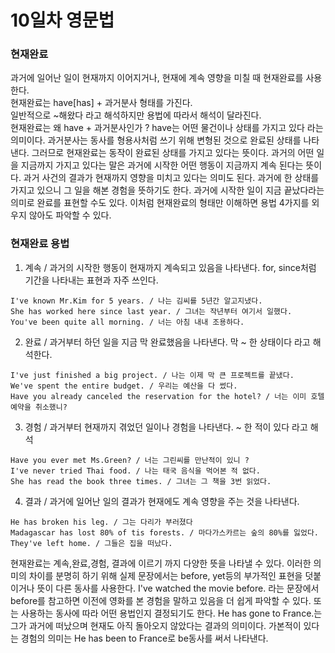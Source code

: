 # 10일차 영문법

### 현재완료

과거에 일어난 일이 현재까지 이어지거나, 현재에 계속 영향을 미칠 때 현재완료를 사용한다.  
현재완료는 have[has] + 과거분사 형태를 가진다.  
일반적으로 ~해왔다 라고 해석하지만 용법에 따라서 해석이 달라진다.  
현재완료는 왜 have + 과거분사인가 ? have는 어떤 물건이나 상태를 가지고 있다 라는 의미이다. 과거분사는 동사를 형용사처럼 쓰기 위해 변형된 것으로 완료된 상태를 나타낸다. 그러므로 현재완료는 동작이 완료된 상태를 가지고 있다는 뜻이다. 과거의 어떤 일을 지금까지 가지고 있다는 말은 과거에 시작한 어떤 행동이 지금까지 계속 된다는 뜻이다. 과거 사건의 결과가 현재까지 영향을 미치고 있다는 의미도 된다. 과거에 한 상태를 가지고 있으니 그 일을 해본 경험을 뜻하기도 한다. 과거에 시작한 일이 지금 끝났다라는 의미로 완료를 표현할 수도 있다. 이처럼 현재완료의 형태만 이해하면 용법 4가지를 외우지 않아도 파악할 수 있다.

### 현재완료 용법

1. 계속 / 과거의 시작한 행동이 현재까지 계속되고 있음을 나타낸다. for, since처럼 기간을 나타내는 표현과 자주 쓰인다.

```
I've known Mr.Kim for 5 years. / 나는 김씨를 5년간 알고지냈다.
She has worked here since last year. / 그녀는 작년부터 여기서 일했다.
You've been quite all morning. / 너는 아침 내내 조용하다.
```

2. 완료 / 과거부터 하던 일을 지금 막 완료했음을 나타낸다. 막 ~ 한 상태이다 라고 해석한다.

```
I've just finished a big project. / 나는 이제 막 큰 프로젝트를 끝냈다.
We've spent the entire budget. / 우리는 예산을 다 썼다.
Have you already canceled the reservation for the hotel? / 너는 이미 호텔 예약을 취소했니?
```

3. 경험 / 과거부터 현재까지 겪었던 일이나 경험을 나타낸다. ~ 한 적이 있다 라고 해석

```
Have you ever met Ms.Green? / 너는 그린씨를 만난적이 있니 ?
I've never tried Thai food. / 나는 태국 음식을 먹어본 적 없다.
She has read the book three times. / 그녀는 그 책을 3번 읽었다.
```

4. 결과 / 과거에 일어난 일의 결과가 현재에도 계속 영향을 주는 것을 나타낸다.

```
He has broken his leg. / 그는 다리가 부러졌다
Madagascar has lost 80% of tis forests. / 마다가스카르는 숲의 80%를 잃었다.
They've left home. / 그들은 집을 떠났다.
```

현재완료는 계속,완료,경험, 결과에 이르기 까지 다양한 뜻을 나타낼 수 있다. 이러한 의미의 차이를 분명히 하기 위해 실제 문장에서는 before, yet등의 부가적인 표현을 덧붙이거나 뜻이 다른 동사를 사용한다. I've watched the movie before. 라는 문장에서 before를 참고하면 이전에 영화를 본 경험을 말하고 있음을 더 쉽게 파악할 수 있다. 또는 사용하는 동사에 따라 어떤 용법인지 결정되기도 한다. He has gone to France.는 그가 과거에 떠났으며 현재도 아직 돌아오지 않았다는 결과의 의미이다. 가본적이 있다는 경험의 의미는 He has been to France로 be동사를 써서 나타낸다.

